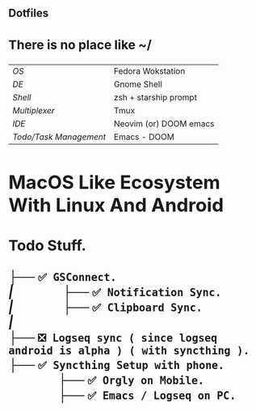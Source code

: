 <p align="center">
 <h2><font-size="24px">Dotfiles</font></h>
 <h3><font-size="26px">There is no place like ~/</font></h>
</p>

| | |
|-|-|
| *OS* | Fedora Wokstation |
| *DE* | Gnome Shell |
| *Shell* | zsh + starship prompt |
| *Multiplexer* | Tmux |
| *IDE* | Neovim (or) DOOM emacs |
| *Todo/Task Management* | Emacs - DOOM |

## MacOS Like Ecosystem With Linux And Android

### Todo Stuff. <br />
*├──* `✅ GSConnect.`<br />
*|*&emsp;&emsp;&emsp;&emsp;*├──* `✅ Notification Sync.`<br />
*|*&emsp;&emsp;&emsp;&emsp;*├──* `✅ Clipboard Sync.`<br />
*|*<br />
*├──* `❎ Logseq sync ( since logseq android is alpha ) ( with syncthing ).`<br />
*├──* `✅ Syncthing Setup with phone.`<br />
&emsp;&emsp;&emsp;&emsp;*├──* `✅ Orgly on Mobile.`<br />
&emsp;&emsp;&emsp;&emsp;*├──* `✅ Emacs / Logseq on PC.`<br />
